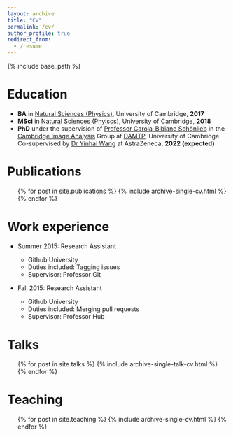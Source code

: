 ```yaml
---
layout: archive
title: "CV"
permalink: /cv/
author_profile: true
redirect_from:
  - /resume
---
```


{% include base_path %}

Education
======
* **BA** in [Natural Sciences (Physics)](https://www.phy.cam.ac.uk/students/teaching/current-courses/II_overview), University of Cambridge, **2017**
* **MSci** in [Natural Sciences (Phyiscs)](https://www.phy.cam.ac.uk/students/teaching/current-courses/III_overview), University of Cambridge, **2018**
* **PhD** under the supervision of [Professor Carola-Bibiane Schönlieb](https://www.damtp.cam.ac.uk/user/cbs31/Home.html) in the [Cambridge Image Analysis](http://www.damtp.cam.ac.uk/research/cia/) Group at [DAMTP](https://www.damtp.cam.ac.uk/), University of Cambridge. Co-supervised by [Dr Yinhai Wang](https://scholar.google.com/citations?user=WNY0TscAAAAJ&hl=en) at AstraZeneca, **2022 (expected)**

Publications
======
  <ul>{% for post in site.publications %}
    {% include archive-single-cv.html %}
  {% endfor %}</ul>
  
Work experience
======
* Summer 2015: Research Assistant
  * Github University
  * Duties included: Tagging issues
  * Supervisor: Professor Git

* Fall 2015: Research Assistant
  * Github University
  * Duties included: Merging pull requests
  * Supervisor: Professor Hub
   
Talks
======
  <ul>{% for post in site.talks %}
    {% include archive-single-talk-cv.html %}
  {% endfor %}</ul>
  
Teaching
======
  <ul>{% for post in site.teaching %}
    {% include archive-single-cv.html %}
  {% endfor %}</ul>
  
